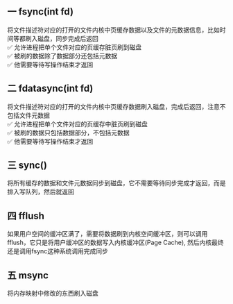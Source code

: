 ## 一 fsync(int fd)
将文件描述符对应的打开的文件内核中页缓存数据以及文件的元数据信息，比如时间等都刷入磁盘，同步完成后返回  
✅ 允许进程把单个文件对应的页缓存脏页刷到磁盘  
✅ 被刷的数据除了数据部分还包括元数据  
✅ 他需要等待写操作结束才返回  


## 二 fdatasync(int fd)
将文件描述符对应的打开的文件内核中页缓存数据刷入磁盘，完成后返回，注意不包括文件元数据  
✅ 允许进程把单个文件对应的页缓存中脏页刷到磁盘  
✅ 被刷的数据只包括数据部分，不包括元数据  
✅ 他需要等待写操作结束才返回  

## 三 sync()
将所有缓存的数据和文件元数据同步到磁盘，它不需要等待同步完成才返回，而是排入写队列，然后就返回

## 四 fflush
如果用户空间的缓冲区满了，需要将数据刷到内核空间缓冲区，则可以调用fflush，它只是将用户缓冲区的数据写入内核缓冲区(Page Cache), 然后内核最终还是调用fsync这种系统调用完成同步

## 五 msync
将内存映射中修改的东西刷入磁盘  
